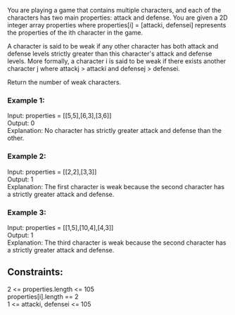 You are playing a game that contains multiple characters, and each of the characters has two main properties: attack and defense. You are given a 2D integer array properties where properties[i] = [attacki, defensei] represents the properties of the ith character in the game.
  
A character is said to be weak if any other character has both attack and defense levels strictly greater than this character's attack and defense levels. More formally, a character i is said to be weak if there exists another character j where attackj > attacki and defensej > defensei.
  
Return the number of weak characters.
  
 

### Example 1:  

Input: properties = [[5,5],[6,3],[3,6]]  
Output: 0  
Explanation: No character has strictly greater attack and defense than the other.  
### Example 2:  
 
Input: properties = [[2,2],[3,3]]  
Output: 1  
Explanation: The first character is weak because the second character has a strictly greater attack and defense.  
### Example 3:  
 
Input: properties = [[1,5],[10,4],[4,3]]  
Output: 1  
Explanation: The third character is weak because the second character has a strictly greater attack and defense.  
 

## Constraints:  

2 <= properties.length <= 105  
properties[i].length == 2  
1 <= attacki, defensei <= 105  
